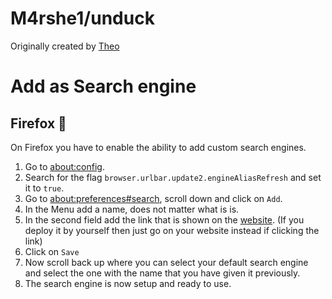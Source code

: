 # M4rshe1/unduck

Originally created by [Theo](https://github.com/t3dotgg)

# Add as Search engine

## Firefox 🦊

On Firefox you have to enable the ability to add custom search engines.
1. Go to [about:config](about:config).
2. Search for the flag `browser.urlbar.update2.engineAliasRefresh` and set it to `true`.
3. Go to [about:preferences#search](about:preferences#search), scroll down and click on `Add`.
4. In the Menu add a name, does not matter what is is.
5. In the second field add the link that is shown on the [website](https://unduck.heggli.dev). (If you deploy it by yourself then just go on your website instead if clicking the link)
6. Click on `Save`
7. Now scroll back up where you can select your default search engine and select the one with the name that you have given it previously.
8. The search engine is now setup and ready to use.